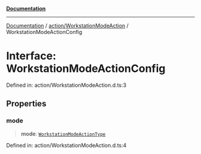 [**Documentation**](../../../index.md)

***

[Documentation](../../../index.md) / [action/WorkstationModeAction](../index.md) / WorkstationModeActionConfig

# Interface: WorkstationModeActionConfig

Defined in: action/WorkstationModeAction.d.ts:3

## Properties

### mode

> **mode**: [`WorkstationModeActionType`](../type-aliases/WorkstationModeActionType.md)

Defined in: action/WorkstationModeAction.d.ts:4
